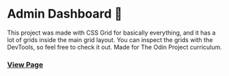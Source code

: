 # Admin Dashboard 🦜
This project was made with CSS Grid for basically everything, and it has a lot of grids inside the main grid layout. You can inspect the grids with the DevTools, so feel free to check it out. Made for The Odin Project curriculum.

### [View Page](https://jv-aquino.github.io/Admin-Dashboard/)
